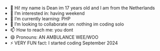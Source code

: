- 👋 Hi! my name is Dean im 17 years old and I am from the Netherlands
- 👀 I’m interested in: having weekend
- 🌱 I’m currently learning: PHP
- 💞️ I’m looking to collaborate on: nothing im coding solo
- 📫 How to reach me: you dont
- 😄 Pronouns: AN AMBULANCE    WEE/WOO
- ⚡ VERY FUN fact: I started coding September 2024

<!---
Dean-07/Dean-07 is a ✨ special ✨ repository because its `README.md` (this file) appears on your GitHub profile.
You can click the Preview link to take a look at your changes.
--->
